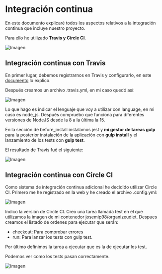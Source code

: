 # Integración continua

En este documento explicaré todos los aspectos relativos a la integración continua que incluye nuestro proyecto.

Para ello he utilizado **Travis y Circle CI**.

![Imagen](https://github.com/josemip98/OrganizeUDiet/blob/master/docs/img/IC.png)

## Integración continua con Travis

En primer lugar, debemos registrarnos en Travis y configurarlo, en este [documento](https://github.com/josemip98/EjerciciosIV/blob/master/Tema%20TDD/README.md#ejercicio-9) lo explico.

Después creamos un archivo .travis.yml, en mi caso quedó así:

![Imagen](https://github.com/josemip98/OrganizeUDiet/blob/master/docs/img/travis.png)

Lo que hago es indicar el lenguaje que voy a utilizar con language, en mi caso es node_js.
Después compruebo que funciona para diferentes versiones de NodeJS desde la 8 a la última la 15.

En la sección de before_install instalamos jest y **mi gestor de tareas gulp** para la posterior instalación de la aplicación con **gulp install** y el lanzamiento de los tests con **gulp test**.

El resultado de Travis fué el siguiente:

![Imagen](https://github.com/josemip98/OrganizeUDiet/blob/master/docs/img/resultadoTravis1.png)

## Integración continua con Circle CI

Como sistema de integración continua adicional he decidido utilizar Circle CI.
Primero me he registrado en la web y he creado el archivo .config.yml:

![Imagen](https://github.com/josemip98/OrganizeUDiet/blob/master/docs/img/circleCI.png)

Indico la versión de Circle CI. Creo una tarea llamada test en el que utilizamos la imagen de mi contenedor josemip98/organizeudiet. Despues creamos el listado de ordenes para ejecutar que serán:

- checkout: Para comprobar errores
- run: Para lanzar los tests con gulp test.

Por último definimos la tarea a ejecutar que es la de ejecutar los test.

Podemos ver como los tests pasan correctamente.

![Imagen](https://github.com/josemip98/OrganizeUDiet/blob/master/docs/img/resultadoCI.png)

